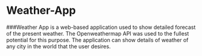 # Weather-App

###Weather App is a web-based application used to show detailed forecast of the 
present weather. The Openweathermap API was used to the fullest potential for this 
purpose. The application can show details of weather of any city in the world that 
the user desires.
